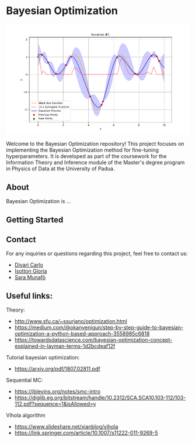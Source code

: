 # Bayesian Optimization 

![Example GIF](https://github.com/Sara-Munafo/Bayesian-Opt-Information-theory/blob/main/simple_optimization_ei.gif)

Welcome to the Bayesian Optimization repository! This project focuses on implementing the Bayesian Optimization method for fine-tuning hyperparameters. It is developed as part of the coursework for the Information Theory and Inference module of the Master's degree program in Physics of Data at the University of Padua.

## About

Bayesian Optimization is ...


## Getting Started


## Contact

For any inquiries or questions regarding this project, feel free to contact us:
- [Divari Carlo](mailto:carlo.divari@studenti.unipd.it)
- [Isotton Gloria](mailto:gloria.isotton@studenti.unipd.it)
- [Sara Munafò](mailto:sara.munafo@studenti.unipd.it)


 ## Useful links:
Theory:
- http://www.sfu.ca/~ssurjano/optimization.html
- https://medium.com/@okanyenigun/step-by-step-guide-to-bayesian-optimization-a-python-based-approach-3558985c6818
- https://towardsdatascience.com/bayesian-optimization-concept-explained-in-layman-terms-1d2bcdeaf12f

Tutorial bayesian optimization:
- https://arxiv.org/pdf/1807.02811.pdf

Sequential MC:
- https://jblevins.org/notes/smc-intro
- https://diglib.eg.org/bitstream/handle/10.2312/SCA.SCA10.103-112/103-112.pdf?sequence=1&isAllowed=y

Vihola algorithm
- https://www.slideshare.net/xianblog/vihola
- https://link.springer.com/article/10.1007/s11222-011-9269-5
